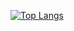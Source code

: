 
<!-- [![KyleBing's GitHub stats](https://github-readme-stats.vercel.app/api?username=KyleBing&custom_title=我的仓库统计)](http://kylebing.cn) -->

[![Top Langs](https://github-readme-stats.vercel.app/api/top-langs/?username=KyleBing&layout=compact&custom_title=我使用的语言&hide=css,swift,php&langs_count=4)](https://kylebing.cn)

<!-- [![Readme Card](https://github-readme-stats.vercel.app/api/pin/?username=KyleBing&repo=iphone)](https://github.com/KyleBing/iphone) -->
<!-- [![Readme Card](https://github-readme-stats.vercel.app/api/pin/?username=KyleBing&repo=ipad)](https://github.com/KyleBing/ipad) -->
<!-- [![Readme Card](https://github-readme-stats.vercel.app/api/pin/?username=KyleBing&repo=apple-chip)](https://github.com/KyleBing/apple-chip) -->
<!-- [![Readme Card](https://github-readme-stats.vercel.app/api/pin/?username=KyleBing&repo=airpods)](https://github.com/KyleBing/airpods) -->
